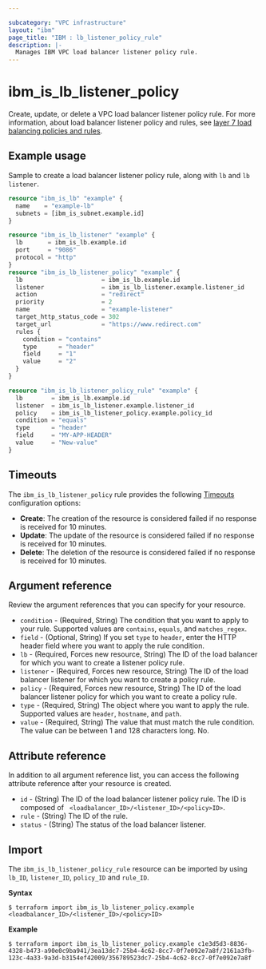 ```yaml
---

subcategory: "VPC infrastructure"
layout: "ibm"
page_title: "IBM : lb_listener_policy_rule"
description: |-
  Manages IBM VPC load balancer listener policy rule.
---
```


# ibm_is_lb_listener_policy
Create, update, or delete a VPC load balancer listener policy rule. For more information, about load balancer listener policy and rules, see [layer 7 load balancing policies and rules](https://cloud.ibm.com/docs/vpc?topic=vpc-layer-7-load-balancing).

## Example usage
Sample to create a load balancer listener policy rule, along with `lb` and `lb listener`.

```terraform
resource "ibm_is_lb" "example" {
  name    = "example-lb"
  subnets = [ibm_is_subnet.example.id]
}

resource "ibm_is_lb_listener" "example" {
  lb       = ibm_is_lb.example.id
  port     = "9086"
  protocol = "http"
}
resource "ibm_is_lb_listener_policy" "example" {
  lb                      = ibm_is_lb.example.id
  listener                = ibm_is_lb_listener.example.listener_id
  action                  = "redirect"
  priority                = 2
  name                    = "example-listener"
  target_http_status_code = 302
  target_url              = "https://www.redirect.com"
  rules {
    condition = "contains"
    type      = "header"
    field     = "1"
    value     = "2"
  }
}

resource "ibm_is_lb_listener_policy_rule" "example" {
  lb        = ibm_is_lb.example.id
  listener  = ibm_is_lb_listener.example.listener_id
  policy    = ibm_is_lb_listener_policy.example.policy_id
  condition = "equals"
  type      = "header"
  field     = "MY-APP-HEADER"
  value     = "New-value"
}
```

## Timeouts
The `ibm_is_lb_listener_policy` rule provides the following [Timeouts](https://www.terraform.io/docs/language/resources/syntax.html) configuration options:

- **Create**: The creation of the resource is considered failed if no response is received for 10 minutes. 
- **Update**: The update of the resource is considered failed if no response is received for 10 minutes. 
- **Delete**: The deletion of the resource is considered failed if no response is received for 10 minutes. 

## Argument reference
Review the argument references that you can specify for your resource. 

- `condition` - (Required, String) The condition that you want to apply to your rule. Supported values are `contains`, `equals`, and `matches_regex`.
- `field` - (Optional, String) If you set `type` to `header`, enter the HTTP header field where you want to apply the rule condition.
- `lb` - (Required, Forces new resource, String) The ID of the load balancer for which you want to create a listener policy rule.
- `listener` - (Required, Forces new resource, String) The ID of the load balancer listener for which you want to create a policy rule. 
- `policy` - (Required, Forces new resource, String) The ID of the load balancer listener policy for which you want to create a policy rule. 
- `type` - (Required, String) The object where you want to apply the rule. Supported values are `header`, `hostname`, and `path`.
- `value` - (Required, String) The value that must match the rule condition. The value can be between 1 and 128 characters long. No.

## Attribute reference
In addition to all argument reference list, you can access the following attribute reference after your resource is created.

- `id` - (String) The ID of the load balancer listener policy rule. The ID is composed of ` <loadbalancer_ID>/<listener_ID>/<policy>ID>`.
- `rule` - (String) The ID of the rule.
- `status` - (String) The status of the load balancer listener.

## Import
The `ibm_is_lb_listener_policy_rule` resource can be imported by using `lb_ID`, `listener_ID`, `policy_ID` and `rule_ID`.

**Syntax**

```
$ terraform import ibm_is_lb_listener_policy.example <loadbalancer_ID>/<listener_ID>/<policy>ID>
```

**Example**

```
$ terraform import ibm_is_lb_listener_policy.example c1e3d5d3-8836-4328-b473-a90e0c9ba941/3ea13dc7-25b4-4c62-8cc7-0f7e092e7a8f/2161a3fb-123c-4a33-9a3d-b3154ef42009/356789523dc7-25b4-4c62-8cc7-0f7e092e7a8f
```
